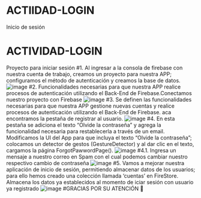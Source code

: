 # ACTIIDAD-LOGIN
Inicio de sesión 
# ACTIVIDAD-LOGIN
Proyecto para iniciar sesión 
#1. 
Al ingresar a la consola de firebase con nuestra cuenta de 
trabajo, creamos un proyecto para nuestra APP; configuramos el método de autenticación y 
creamos la base de datos.
![image](https://user-images.githubusercontent.com/101723518/196691497-ed5267f6-8282-4068-9140-5593240e7615.png)
#2.
Funcionalidades necesarias para que nuestra APP realice procesos de autenticación utilizando el Back-End de Firebase.Conectamos nuestro proyecto con Firebase
![image](https://user-images.githubusercontent.com/101723518/196694452-6e2a327e-d2fa-43db-8430-8dbc623c0c9c.png)
#3.
Se definen las funcionalidades necesarias para que nuestra APP gestione nuevas cuentas y realice procesos de autenticación utilizando el Back-End de Firebase.
aca encontramos la pestaña de registrar al usuario.
![image](https://user-images.githubusercontent.com/101723518/196695303-9bb24a91-8f30-48d1-a34a-4fb62740d1c3.png)
#4.
En esta pestaña se adiciona el texto “Olvide la contraseña” y agrega la funcionalidad necesaria para 
restablecerla a través de un email. Modificamos la UI del App para que incluya el texto “Olvide la contraseña”; colocamos un detector de gestos (GestureDetector) y al dar clic en el texto, cargamos la página ForgotPawwordPage().
![image](https://user-images.githubusercontent.com/101723518/196695917-fc270474-4531-451b-8bb8-cedd29f1aa0b.png)
#4.1.
Ingresa un mensaje a nuestro correo en Spam con el cual podemos cambiar nuestro respectivo cambio de contraseña
![image](https://user-images.githubusercontent.com/101723518/196696659-37ff3170-ca70-4347-98cf-773097035f21.png)
#5.
Vamos a mejorar nuestra aplicación de inicio de sesión, permitiendo almacenar datos de los usuarios; para ello hemos creado una colección llamada ‘cuentas’ en FireStore.
Almacena los datos ya establecidos al momento de iciar sesión con usuario ya registrado
![image](https://user-images.githubusercontent.com/101723518/196697430-025b0e4f-3792-434d-b722-cfbf9829450f.png)
#GRACIAS POR SU ATENCIÓN 🥰

